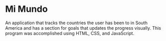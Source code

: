 # Mi Mundo

An application that tracks the countries the user has been to in South America and has a section for goals that updates the progress visually. This program was accomplished using HTML, CSS, and JavaScript. 
